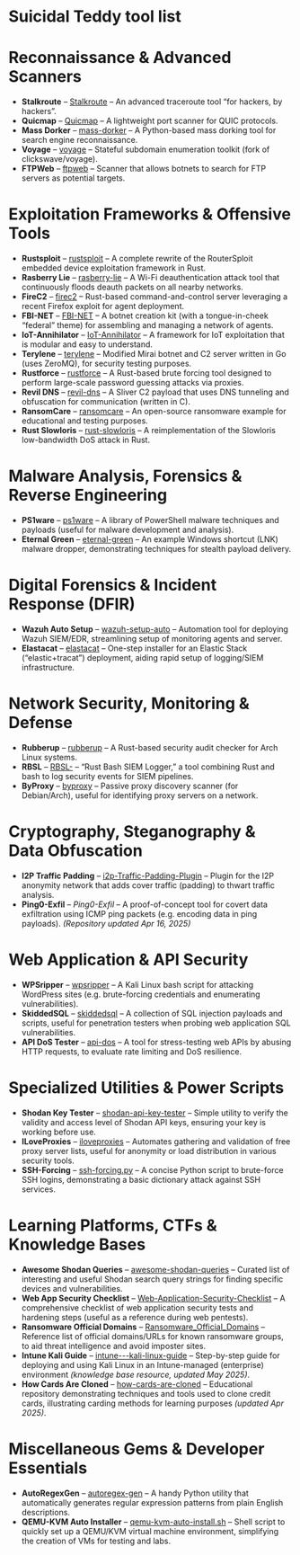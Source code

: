 # Suicidal Teddy tool list

# Reconnaissance & Advanced Scanners

* **Stalkroute** – [Stalkroute](https://github.com/s-b-repo/Stalkroute) – An advanced traceroute tool “for hackers, by hackers”.
* **Quicmap** – [Quicmap](https://github.com/s-b-repo/Quicmap) – A lightweight port scanner for QUIC protocols.
* **Mass Dorker** – [mass-dorker](https://github.com/s-b-repo/mass-dorker) – A Python-based mass dorking tool for search engine reconnaissance.
* **Voyage** – [voyage](https://github.com/s-b-repo/voyage) – Stateful subdomain enumeration toolkit (fork of clickswave/voyage).
* **FTPWeb** – [ftpweb](https://github.com/s-b-repo/ftpweb) – Scanner that allows botnets to search for FTP servers as potential targets.

# Exploitation Frameworks & Offensive Tools

* **Rustsploit** – [rustsploit](https://github.com/s-b-repo/rustsploit) – A complete rewrite of the RouterSploit embedded device exploitation framework in Rust.
* **Rasberry Lie** – [rasberry-lie](https://github.com/s-b-repo/rasberry-lie) – A Wi-Fi deauthentication attack tool that continuously floods deauth packets on all nearby networks.
* **FireC2** – [firec2](https://github.com/s-b-repo/firec2) – Rust-based command-and-control server leveraging a recent Firefox exploit for agent deployment.
* **FBI-NET** – [FBI-NET](https://github.com/s-b-repo/FBI-NET) – A botnet creation kit (with a tongue-in-cheek “federal” theme) for assembling and managing a network of agents.
* **IoT-Annihilator** – [IoT-Annihilator](https://github.com/s-b-repo/IoT-Annihilator) – A framework for IoT exploitation that is modular and easy to understand.
* **Terylene** – [terylene](https://github.com/s-b-repo/terylene) – Modified Mirai botnet and C2 server written in Go (uses ZeroMQ), for security testing purposes.
* **Rustforce** – [rustforce](https://github.com/s-b-repo/rustforce) – A Rust-based brute forcing tool designed to perform large-scale password guessing attacks via proxies.
* **Revil DNS** – [revil-dns](https://github.com/s-b-repo/revil-dns) – A Sliver C2 payload that uses DNS tunneling and obfuscation for communication (written in C).
* **RansomCare** – [ransomcare](https://github.com/s-b-repo/ransomcare) – An open-source ransomware example for educational and testing purposes.
* **Rust Slowloris** – [rust-slowloris](https://github.com/s-b-repo/rust-slowloris) – A reimplementation of the Slowloris low-bandwidth DoS attack in Rust.

# Malware Analysis, Forensics & Reverse Engineering

* **PS1ware** – [ps1ware](https://github.com/s-b-repo/ps1ware) – A library of PowerShell malware techniques and payloads (useful for malware development and analysis).
* **Eternal Green** – [eternal-green](https://github.com/s-b-repo/eternal-green) – An example Windows shortcut (LNK) malware dropper, demonstrating techniques for stealth payload delivery.

# Digital Forensics & Incident Response (DFIR)

* **Wazuh Auto Setup** – [wazuh-setup-auto](https://github.com/s-b-repo/wazuh-setup-auto) – Automation tool for deploying Wazuh SIEM/EDR, streamlining setup of monitoring agents and server.
* **Elastacat** – [elastacat](https://github.com/s-b-repo/elastacat) – One-step installer for an Elastic Stack (“elastic+tracat”) deployment, aiding rapid setup of logging/SIEM infrastructure.

# Network Security, Monitoring & Defense

* **Rubberup** – [rubberup](https://github.com/s-b-repo/rubberup) – A Rust-based security audit checker for Arch Linux systems.
* **RBSL** – [RBSL-](https://github.com/s-b-repo/RBSL-) – “Rust Bash SIEM Logger,” a tool combining Rust and bash to log security events for SIEM pipelines.
* **ByProxy** – [byproxy](https://github.com/s-b-repo/byproxy) – Passive proxy discovery scanner (for Debian/Arch), useful for identifying proxy servers on a network.

# Cryptography, Steganography & Data Obfuscation

* **I2P Traffic Padding** – [i2p-Traffic-Padding-Plugin](https://github.com/s-b-repo/i2p-Traffic-Padding-Plugin) – Plugin for the I2P anonymity network that adds cover traffic (padding) to thwart traffic analysis.
* **Ping0-Exfil** – *Ping0-Exfil* – A proof-of-concept tool for covert data exfiltration using ICMP ping packets (e.g. encoding data in ping payloads). *(Repository updated Apr 16, 2025)*

# Web Application & API Security

* **WPSripper** – [wpsripper](https://github.com/s-b-repo/wpsripper) – A Kali Linux bash script for attacking WordPress sites (e.g. brute-forcing credentials and enumerating vulnerabilities).
* **SkiddedSQL** – [skiddedsql](https://github.com/s-b-repo/skiddedsql) – A collection of SQL injection payloads and scripts, useful for penetration testers when probing web application SQL vulnerabilities.
* **API DoS Tester** – [api-dos](https://github.com/s-b-repo/api-dos) – A tool for stress-testing web APIs by abusing HTTP requests, to evaluate rate limiting and DoS resilience.

# Specialized Utilities & Power Scripts

* **Shodan Key Tester** – [shodan-api-key-tester](https://github.com/s-b-repo/shodan-api-key-tester) – Simple utility to verify the validity and access level of Shodan API keys, ensuring your key is working before use.
* **ILoveProxies** – [iloveproxies](https://github.com/s-b-repo/iloveproxies) – Automates gathering and validation of free proxy server lists, useful for anonymity or load distribution in various security tools.
* **SSH-Forcing** – [ssh-forcing.py](https://github.com/s-b-repo/ssh-forcing.py) – A concise Python script to brute-force SSH logins, demonstrating a basic dictionary attack against SSH services.

# Learning Platforms, CTFs & Knowledge Bases

* **Awesome Shodan Queries** – [awesome-shodan-queries](https://github.com/s-b-repo/awesome-shodan-queries) – Curated list of interesting and useful Shodan search query strings for finding specific devices and vulnerabilities.
* **Web App Security Checklist** – [Web-Application-Security-Checklist](https://github.com/s-b-repo/Web-Application-Security-Checklist) – A comprehensive checklist of web application security tests and hardening steps (useful as a reference during web pentests).
* **Ransomware Official Domains** – [Ransomware\_Official\_Domains](https://github.com/s-b-repo/Ransomware_Official_Domains) – Reference list of official domains/URLs for known ransomware groups, to aid threat intelligence and avoid imposter sites.
* **Intune Kali Guide** – [intune---kali-linux-guide](https://github.com/s-b-repo/intune---kali-linux-guide) – Step-by-step guide for deploying and using Kali Linux in an Intune-managed (enterprise) environment *(knowledge base resource, updated May 2025)*.
* **How Cards Are Cloned** – [how-cards-are-cloned](https://github.com/s-b-repo/how-cards-are-cloned) – Educational repository demonstrating techniques and tools used to clone credit cards, illustrating carding methods for learning purposes *(updated Apr 2025)*.

# Miscellaneous Gems & Developer Essentials

* **AutoRegexGen** – [autoregex-gen](https://github.com/s-b-repo/autoregex-gen) – A handy Python utility that automatically generates regular expression patterns from plain English descriptions.
* **QEMU-KVM Auto Installer** – [qemu-kvm-auto-install.sh](https://github.com/s-b-repo/qemu-kvm-auto-install.sh) – Shell script to quickly set up a QEMU/KVM virtual machine environment, simplifying the creation of VMs for testing and labs.
